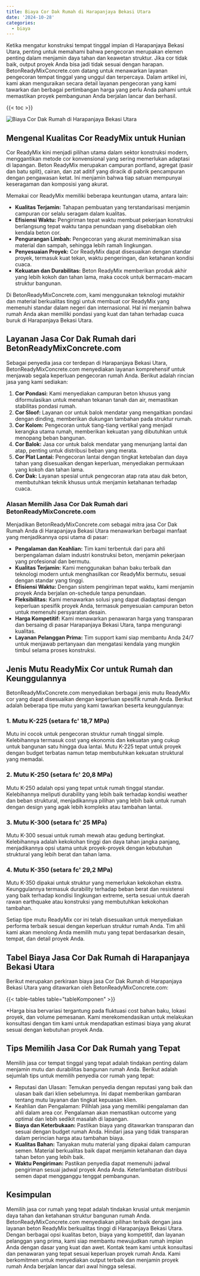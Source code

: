```yaml
---
title: Biaya Cor Dak Rumah di Harapanjaya Bekasi Utara
date: '2024-10-28'
categories:
  - biaya
---
```


Ketika mengatur konstruksi tempat tinggal impian di Harapanjaya Bekasi Utara, penting untuk memahami bahwa pengecoran merupakan elemen penting dalam menjamin daya tahan dan keawetan struktur. Jika cor tidak baik, output proyek Anda bisa jadi tidak sesuai dengan harapan. BetonReadyMixConcrete.com datang untuk menawarkan layanan pengecoran tempat tinggal yang unggul dan terpercaya. Dalam artikel ini, kami akan menguraikan secara detail layanan pengecoran yang kami tawarkan dan berbagai pertimbangan harga yang perlu Anda pahami untuk memastikan proyek pembangunan Anda berjalan lancar dan berhasil.

{{< toc >}}

![Biaya Cor Dak Rumah di Harapanjaya Bekasi Utara](https://betoncor8.github.io/cor/harga-beton-readymix-concrete%20(17).png)

## Mengenal Kualitas Cor ReadyMix untuk Hunian

Cor ReadyMix kini menjadi pilihan utama dalam sektor konstruksi modern, menggantikan metode cor konvensional yang sering memerlukan adaptasi di lapangan. Beton ReadyMix merupakan campuran portland, agregat (pasir dan batu split), cairan, dan zat aditif yang diracik di pabrik pencampuran dengan pengawasan ketat. Ini menjamin bahwa tiap satuan mempunyai keseragaman dan komposisi yang akurat.

Memakai cor ReadyMix memiliki beberapa keuntungan utama, antara lain:

- **Kualitas Terjamin:** Tahapan pembuatan yang terstandarisasi menjamin campuran cor selalu seragam dalam kualitas.
- **Efisiensi Waktu:** Pengiriman tepat waktu membuat pekerjaan konstruksi berlangsung tepat waktu tanpa penundaan yang disebabkan oleh kendala beton cor.
- **Pengurangan Limbah:** Pengecoran yang akurat meminimalkan sisa material dan sampah, sehingga lebih ramah lingkungan.
- **Penyesuaian Proyek:** Cor ReadyMix dapat disesuaikan dengan standar proyek, termasuk kuat tekan, waktu pengeringan, dan ketahanan kondisi cuaca.
- **Kekuatan dan Durabilitas:** Beton ReadyMix memberikan produk akhir yang lebih kokoh dan tahan lama, maka cocok untuk bermacam-macam struktur bangunan.

Di BetonReadyMixConcrete.com, kami menggunakan teknologi mutakhir dan material berkualitas tinggi untuk membuat cor ReadyMix yang memenuhi standar dalam negeri dan internasional. Hal ini menjamin bahwa rumah Anda akan memiliki pondasi yang kuat dan tahan terhadap cuaca buruk di Harapanjaya Bekasi Utara.

## Layanan Jasa Cor Dak Rumah dari BetonReadyMixConcrete.com

Sebagai penyedia jasa cor terdepan di Harapanjaya Bekasi Utara, BetonReadyMixConcrete.com menyediakan layanan komprehensif untuk menjawab segala keperluan pengecoran rumah Anda. Berikut adalah rincian jasa yang kami sediakan:

1. **Cor Pondasi:** Kami menyediakan campuran beton khusus yang diformulasikan untuk menahan tekanan tanah dan air, memastikan stabilitas pondasi rumah.
2. **Cor Sloof:** Layanan cor untuk balok mendatar yang mengaitkan pondasi dengan dinding, memberikan dukungan tambahan pada struktur rumah.
3. **Cor Kolom:** Pengecoran untuk tiang-tiang vertikal yang menjadi kerangka utama rumah, memberikan kekuatan yang dibutuhkan untuk menopang beban bangunan.
4. **Cor Balok:** Jasa cor untuk balok mendatar yang menunjang lantai dan atap, penting untuk distribusi beban yang merata.
5. **Cor Plat Lantai:** Pengecoran lantai dengan tingkat ketebalan dan daya tahan yang disesuaikan dengan keperluan, menyediakan permukaan yang kokoh dan tahan lama.
6. **Cor Dak:** Layanan spesial untuk pengecoran atap rata atau dak beton, membutuhkan teknik khusus untuk menjamin ketahanan terhadap cuaca.

### Alasan Memilih Jasa Cor Dak Rumah dari BetonReadyMixConcrete.com

Menjadikan BetonReadyMixConcrete.com sebagai mitra jasa Cor Dak Rumah Anda di Harapanjaya Bekasi Utara menawarkan berbagai manfaat yang menjadikannya opsi utama di pasar:

- **Pengalaman dan Keahlian:** Tim kami terbentuk dari para ahli berpengalaman dalam industri konstruksi beton, menjamin pekerjaan yang profesional dan bermutu.
- **Kualitas Terjamin:** Kami menggunakan bahan baku terbaik dan teknologi modern untuk menghasilkan cor ReadyMix bermutu, sesuai dengan standar yang tinggi.
- **Efisiensi Waktu:** Dengan sistem pengiriman tepat waktu, kami menjamin proyek Anda berjalan on-schedule tanpa penundaan.
- **Fleksibilitas:** Kami menawarkan solusi yang dapat diadaptasi dengan keperluan spesifik proyek Anda, termasuk penyesuaian campuran beton untuk memenuhi persyaratan desain.
- **Harga Kompetitif:** Kami menawarkan penawaran harga yang transparan dan bersaing di pasar Harapanjaya Bekasi Utara, tanpa mengurangi kualitas.
- **Layanan Pelanggan Prima:** Tim support kami siap membantu Anda 24/7 untuk menjawab pertanyaan dan mengatasi kendala yang mungkin timbul selama proses konstruksi.

## Jenis Mutu ReadyMix Cor untuk Rumah dan Keunggulannya

BetonReadyMixConcrete.com menyediakan berbagai jenis mutu ReadyMix cor yang dapat disesuaikan dengan keperluan spesifik rumah Anda. Berikut adalah beberapa tipe mutu yang kami tawarkan beserta keunggulannya:

### 1\. Mutu K-225 (setara fc' 18,7 MPa)

Mutu ini cocok untuk pengecoran struktur rumah tinggal simple. Kelebihannya termasuk cost yang ekonomis dan kekuatan yang cukup untuk bangunan satu hingga dua lantai. Mutu K-225 tepat untuk proyek dengan budget terbatas namun tetap membutuhkan kekuatan struktural yang memadai.

### 2\. Mutu K-250 (setara fc' 20,8 MPa)

Mutu K-250 adalah opsi yang tepat untuk rumah tinggal standar. Kelebihannya meliputi durability yang lebih baik terhadap kondisi weather dan beban struktural, menjadikannya pilihan yang lebih baik untuk rumah dengan design yang agak lebih kompleks atau tambahan lantai.

### 3\. Mutu K-300 (setara fc' 25 MPa)

Mutu K-300 sesuai untuk rumah mewah atau gedung bertingkat. Kelebihannya adalah kekokohan tinggi dan daya tahan jangka panjang, menjadikannya opsi utama untuk proyek-proyek dengan kebutuhan struktural yang lebih berat dan tahan lama.

### 4\. Mutu K-350 (setara fc' 29,2 MPa)

Mutu K-350 dipakai untuk struktur yang memerlukan kekokohan ekstra. Keunggulannya termasuk durability terhadap beban berat dan resistensi yang baik terhadap kondisi lingkungan extreme, serta sesuai untuk daerah rawan earthquake atau konstruksi yang membutuhkan kekokohan tambahan.

Setiap tipe mutu ReadyMix cor ini telah disesuaikan untuk menyediakan performa terbaik sesuai dengan keperluan struktur rumah Anda. Tim ahli kami akan menolong Anda memilih mutu yang tepat berdasarkan desain, tempat, dan detail proyek Anda.

## Tabel Biaya Jasa Cor Dak Rumah di Harapanjaya Bekasi Utara

Berikut merupakan perkiraan biaya jasa Cor Dak Rumah di Harapanjaya Bekasi Utara yang ditawarkan oleh BetonReadyMixConcrete.com:

{{< table-tables table="tableKomponen" >}}

\*Harga bisa bervariasi tergantung pada fluktuasi cost bahan baku, lokasi proyek, dan volume pemesanan. Kami merekomendasikan untuk melakukan konsultasi dengan tim kami untuk mendapatkan estimasi biaya yang akurat sesuai dengan kebutuhan proyek Anda.

## Tips Memilih Jasa Cor Dak Rumah yang Tepat

Memilih jasa cor tempat tinggal yang tepat adalah tindakan penting dalam menjamin mutu dan durabilitas bangunan rumah Anda. Berikut adalah sejumlah tips untuk memilih penyedia cor rumah yang tepat:

- Reputasi dan Ulasan: Temukan penyedia dengan reputasi yang baik dan ulasan baik dari klien sebelumnya. Ini dapat memberikan gambaran tentang mutu layanan dan tingkat kepuasan klien.
- Keahlian dan Pengalaman: Pilihlah jasa yang memiliki pengalaman dan ahli dalam area cor. Pengalaman akan memastikan outcome yang optimal dan lebih sedikit masalah di lapangan.
- **Biaya dan Keterbukaan:** Pastikan biaya yang ditawarkan transparan dan sesuai dengan budget rumah Anda. Hindari jasa yang tidak transparan dalam perincian harga atau tambahan biaya.
- **Kualitas Bahan:** Tanyakan mutu material yang dipakai dalam campuran semen. Material berkualitas baik dapat menjamin ketahanan dan daya tahan beton yang lebih baik.
- **Waktu Pengiriman:** Pastikan penyedia dapat memenuhi jadwal pengiriman sesuai jadwal proyek Anda Anda. Keterlambatan distribusi semen dapat mengganggu tenggat pembangunan.

## Kesimpulan

Memilih jasa cor rumah yang tepat adalah tindakan krusial untuk menjamin daya tahan dan ketahanan struktur bangunan rumah Anda. BetonReadyMixConcrete.com menyediakan pilihan terbaik dengan jasa layanan beton ReadyMix berkualitas tinggi di Harapanjaya Bekasi Utara. Dengan berbagai opsi kualitas beton, biaya yang kompetitif, dan layanan pelanggan yang prima, kami siap membantu mewujudkan rumah impian Anda dengan dasar yang kuat dan awet. Kontak team kami untuk konsultasi dan penawaran yang tepat sesuai keperluan proyek rumah Anda. Kami berkomitmen untuk menyediakan output terbaik dan menjamin proyek rumah Anda berjalan lancar dari awal hingga selesai.
